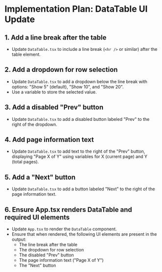 # Implementation Plan: DataTable UI Update

## 1. Add a line break after the table

-   Update `DataTable.tsx` to include a line break (`<hr />` or similar) after the table element.

## 2. Add a dropdown for row selection

-   Update `DataTable.tsx` to add a dropdown below the line break with options: "Show 5" (default), "Show 10", and "Show 20".
-   Use a variable to store the selected value.

## 3. Add a disabled "Prev" button

-   Update `DataTable.tsx` to add a disabled button labeled "Prev" to the right of the dropdown.

## 4. Add page information text

-   Update `DataTable.tsx` to add text to the right of the "Prev" button, displaying "Page X of Y" using variables for X (current page) and Y (total pages).

## 5. Add a "Next" button

-   Update `DataTable.tsx` to add a button labeled "Next" to the right of the page information text.

## 6. Ensure App.tsx renders DataTable and required UI elements

-   Update `App.tsx` to render the `DataTable` component.
-   Ensure that when rendered, the following UI elements are present in the output:
    -   The line break after the table
    -   The dropdown for row selection
    -   The disabled "Prev" button
    -   The page information text ("Page X of Y")
    -   The "Next" button

